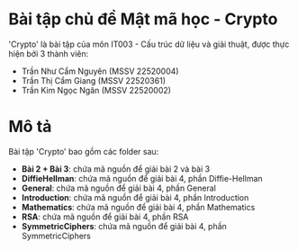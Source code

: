 # Bài tập chủ đề Mật mã học - Crypto
'Crypto' là bài tập của môn IT003 - Cấu trúc dữ liệu và giải thuật, được thực hiện bởi 3 thành viên:

- Trần Như Cẩm Nguyên (MSSV 22520004)
- Trần Thị Cẩm Giang (MSSV 22520361)
- Trần Kim Ngọc Ngân (MSSV 22520002)

# Mô tả
Bài tập 'Crypto' bao gồm các folder sau:

- **Bài 2 + Bài 3**: chứa mã nguồn để giải bài 2 và bài 3
- **DiffieHellman**: chứa mã nguồn để giải bài 4, phần Diffie-Hellman
- **General**: chứa mã nguồn để giải bài 4, phần General
- **Introduction**: chứa mã nguồn để giải bài 4, phần Introduction
- **Mathematics**: chứa mã nguồn để giải bài 4, phần Mathematics
- **RSA**: chứa mã nguồn để giải bài 4, phần RSA
- **SymmetricCiphers**: chứa mã nguồn để giải bài 4, phần SymmetricCiphers
